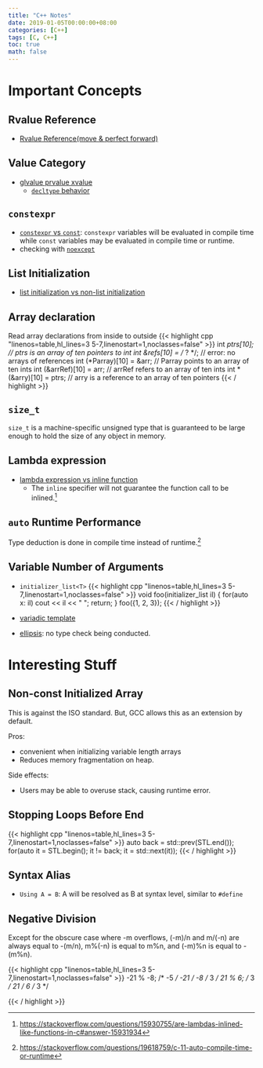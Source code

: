 ```yaml
---
title: "C++ Notes"
date: 2019-01-05T00:00:00+08:00
categories: [C++]
tags: [C, C++]
toc: true
math: false
---
```


# Important Concepts

## Rvalue Reference
-	[Rvalue Reference(move & perfect forward)](http://thbecker.net/articles/rvalue_references/section_01.html)

## Value Category
-	[glvalue prvalue xvalue](https://en.cppreference.com/w/cpp/language/value_category)
	-	[`decltype` behavior](https://en.cppreference.com/w/cpp/language/decltype)

## `constexpr`
-	[`constexpr` vs `const`](https://stackoverflow.com/questions/13346879/const-vs-constexpr-on-variables):
`constexpr` variables will be evaluated in compile time while `const` variables may be evaluated in compile time or runtime.
-	checking with [`noexcept`](https://en.cppreference.com/w/cpp/language/constexpr#Notes)

## List Initialization
-	[list initialization vs non-list initialization](https://stackoverflow.com/questions/18222926/why-is-list-initialization-using-curly-braces-better-than-the-alternatives)

## Array declaration
Read array declarations from inside to outside
{{< highlight cpp "linenos=table,hl_lines=3 5-7,linenostart=1,noclasses=false" >}}
int *ptrs[10];            //  ptrs is an array of ten pointers to int
int &refs[10] = /* ? */;  //  error: no arrays of references
int (*Parray)[10] = &arr; //  Parray points to an array of ten ints
int (&arrRef)[10] = arr;  //  arrRef refers to an array of ten ints
int *(&arry)[10] = ptrs; // arry is a reference to an array of ten pointers
{{< / highlight >}}

## `size_t`
`size_t` is a machine-specific unsigned type that is guaranteed to be large enough to hold the size of any object in memory.

## Lambda expression
-	[lambda expression vs inline function](https://stackoverflow.com/questions/13722426/why-can-lambdas-be-better-optimized-by-the-compiler-than-plain-functions)
	-	The `inline` specifier will not guarantee the function call to be inlined.[^1]

[^1]: https://stackoverflow.com/questions/15930755/are-lambdas-inlined-like-functions-in-c#answer-15931934

## `auto` Runtime Performance

Type deduction is done in compile time instead of runtime.[^2]

[^2]: https://stackoverflow.com/questions/19618759/c-11-auto-compile-time-or-runtime

## Variable Number of Arguments

-	`initializer_list<T>`
{{< highlight cpp "linenos=table,hl_lines=3 5-7,linenostart=1,noclasses=false" >}}
void foo(initializer_list<int> il)
{
	for(auto x: il)
		cout << il << " ";
	return;
}
foo({1, 2, 3});
{{< / highlight >}}

-	[variadic template](https://www.geeksforgeeks.org/variadic-function-templates-c/)
-	[ellipsis](https://en.cppreference.com/w/cpp/utility/variadic): no type check being conducted.


# Interesting Stuff

## Non-const Initialized Array

This is against the ISO standard. But, GCC allows this as an extension by default.

Pros:
-	convenient when initializing variable length arrays
-	Reduces memory fragmentation on heap.

Side effects:
- Users may be able to overuse stack, causing runtime error.

## Stopping Loops Before End

{{< highlight cpp "linenos=table,hl_lines=3 5-7,linenostart=1,noclasses=false" >}}
auto back = std::prev(STL.end());
for(auto it = STL.begin(); it != back; it = std::next(it));
{{< / highlight >}}

## Syntax Alias

-	`Using A = B`: A will be resolved as B at syntax level, similar to `#define`

## Negative Division

Except for the obscure case where -m overflows, (-m)/n and m/(-n) are always equal to -(m/n), m%(-n) is equal to m%n, and (-m)%n is equal to -(m%n).

{{< highlight cpp "linenos=table,hl_lines=3 5-7,linenostart=1,noclasses=false" >}}
-21 % -8; /* -5 */    -21 / -8 /* 3 */
21 % 6; /* 3 */    21 / 6 /* 3 */

{{< / highlight >}}
